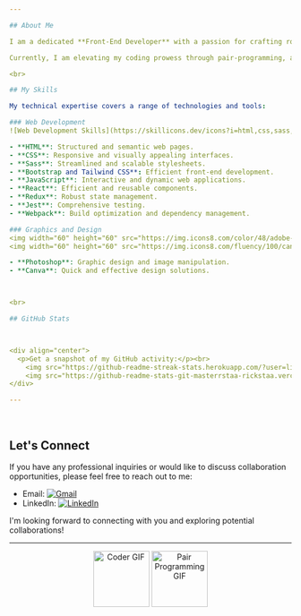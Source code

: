 ```yaml
---

## About Me

I am a dedicated **Front-End Developer** with a passion for crafting robust and innovative solutions. 

Currently, I am elevating my coding prowess through pair-programming, and I am eager to embark on new collaborative opportunities within the developer community.

<br>

## My Skills

My technical expertise covers a range of technologies and tools:

### Web Development
![Web Development Skills](https://skillicons.dev/icons?i=html,css,sass,bootstrap,tailwindcss,javascript,react,redux,jest,webpack&perline=10)

- **HTML**: Structured and semantic web pages.
- **CSS**: Responsive and visually appealing interfaces.
- **Sass**: Streamlined and scalable stylesheets.
- **Bootstrap and Tailwind CSS**: Efficient front-end development.
- **JavaScript**: Interactive and dynamic web applications.
- **React**: Efficient and reusable components.
- **Redux**: Robust state management.
- **Jest**: Comprehensive testing.
- **Webpack**: Build optimization and dependency management.

### Graphics and Design
<img width="60" height="60" src="https://img.icons8.com/color/48/adobe-photoshop--v1.png" alt="adobe-photoshop--v1" align="left"/>
<img width="60" height="60" src="https://img.icons8.com/fluency/100/canva-app.png" alt="canva-app"/>

- **Photoshop**: Graphic design and image manipulation.
- **Canva**: Quick and effective design solutions.



<br>

## GitHub Stats



<div align="center">
  <p>Get a snapshot of my GitHub activity:</p><br>
    <img src="https://github-readme-streak-stats.herokuapp.com/?user=lily4178993&theme=dracula"/>
    <img src="https://github-readme-stats-git-masterrstaa-rickstaa.vercel.app/api?username=lily4178993&theme=dracula"/>
</div>

---
```

<br>

## Let's Connect

If you have any professional inquiries or would like to discuss collaboration opportunities, please feel free to reach out to me:

- Email: [![Gmail](https://img.shields.io/badge/Gmail-D14836?logo=gmail&logoColor=white)](mailto:nellytelli@gmail.com)
- LinkedIn: [![LinkedIn](https://img.shields.io/badge/LinkedIn-%230077B5.svg?logo=linkedin&logoColor=white)](https://www.linkedin.com/in/nellytelli)

I'm looking forward to connecting with you and exploring potential collaborations!


---

<p align="center">
<img src="https://media.giphy.com/media/v1.Y2lkPTc5MGI3NjExZmMxYWI2MzZiMmQxZWRhNzA0OWRhODk4OGU0OTZlODJjMGQwYTU0NCZjdD1z/paTz7UZbPfTZFRYnnB/giphy.gif" width="100" alt="Coder GIF">
<img src="https://media.giphy.com/media/v1.Y2lkPTc5MGI3NjExZmMxYWI2MzZiMmQxZWRhNzA0OWRhODk4OGU0OTZlODJjMGQwYTU0NCZjdD1z/UVG0BN8TOMKkPOJS6e/giphy.gif" width="100" alt="Pair Programming GIF">
</p>
